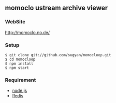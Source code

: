 ## momoclo ustream archive viewer ##

### WebSite ###

http://momoclo.no.de/

### Setup ###

    $ git clone git://github.com/sugyan/momocloop.git
    $ cd momocloop
    $ npm install
    $ npm start

### Requirement ###

- [node.js](http://nodejs.org/)
- [Redis](http://redis.io/)
